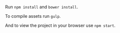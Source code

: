 Run `npm install` and `bower install`.

To compile assets run `gulp`.

And to view the project in your browser use `npm start`.
